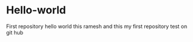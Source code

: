 # Hello-world
First repository
hello world this ramesh and this my first repository test on git hub

